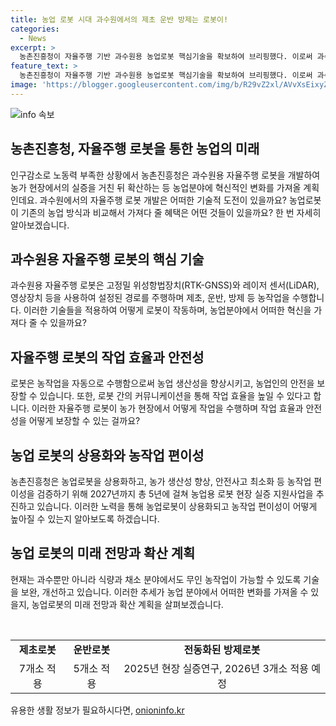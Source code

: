 ```yaml
---
title: 농업 로봇 시대 과수원에서의 제초 운반 방제는 로봇이!
categories:
  - News
excerpt: >
  농촌진흥청이 자율주행 기반 과수원용 농업로봇 핵심기술을 확보하여 브리핑했다. 이로써 과수원에서 로봇이 제초, 운반, 방제 등 농작업을 수행하게 됐으며, 고령화와 인구감소로 농촌 인력 부족 문제를 해결하고 농가 생산성을 향상시킬 수 있다. 농진청은 2027년까지 농업용 로봇 현장 실증 지원사업을 추진하고 있으며, 2025년부터는 신기술 시범 보급 사업을 추진할 예정이다. 또한, 농업 로봇의 핵심기술을 선점하기 위해 관련 산업재산권을 이미 확보해 뒀으며, 더 나아가 농업 로봇이 다른 분야에서도 활용될 수 있도록 기관 간 협력도 추진할 계획이다.
feature_text: >
  농촌진흥청이 자율주행 기반 과수원용 농업로봇 핵심기술을 확보하여 브리핑했다. 이로써 과수원에서 로봇이 제초, 운반, 방제 등 농작업을 수행하게 됐으며, 고령화와 인구감소로 농촌 인력 부족 문제를 해결하고 농가 생산성을 향상시킬 수 있다. 농진청은 2027년까지 농업용 로봇 현장 실증 지원사업을 추진하고 있으며, 2025년부터는 신기술 시범 보급 사업을 추진할 예정이다. 또한, 농업 로봇의 핵심기술을 선점하기 위해 관련 산업재산권을 이미 확보해 뒀으며, 더 나아가 농업 로봇이 다른 분야에서도 활용될 수 있도록 기관 간 협력도 추진할 계획이다.
image: 'https://blogger.googleusercontent.com/img/b/R29vZ2xl/AVvXsEixyZcFfHzMRdzZMjFBmAUKJYCLCGyLL1o632UiGVXcaFdKo_bkvkuCioo0uUKlGfBVcT3P84aROyZIXSBEx3Aw5nCQ3pTgDom1WDC4m8eifvWiAmWEEVb4x6G_l8C0QH225ldMjyaFvpxGEBGNO37VmDTDMHGhJPq73UglMfDca1-0aw/s1600/blogspot.png'
---
```


<p><img src="https://blogger.googleusercontent.com/img/b/R29vZ2xl/AVvXsEixyZcFfHzMRdzZMjFBmAUKJYCLCGyLL1o632UiGVXcaFdKo_bkvkuCioo0uUKlGfBVcT3P84aROyZIXSBEx3Aw5nCQ3pTgDom1WDC4m8eifvWiAmWEEVb4x6G_l8C0QH225ldMjyaFvpxGEBGNO37VmDTDMHGhJPq73UglMfDca1-0aw/s1600/blogspot.png" alt="info 속보" /></p>

<h2 data-ke-size="size26">농촌진흥청, 자율주행 로봇을 통한 농업의 미래</h2>

<p data-ke-size="size16">인구감소로 노동력 부족한 상황에서 농촌진흥청은 과수원용 자율주행 로봇을 개발하여 농가 현장에서의 실증을 거친 뒤 확산하는 등 농업분야에 혁신적인 변화를 가져올 계획인데요. 과수원에서의 자율주행 로봇 개발은 어떠한 기술적 도전이 있을까요? 농업로봇이 기존의 농업 방식과 비교해서 가져다 줄 혜택은 어떤 것들이 있을까요? 한 번 자세히 알아보겠습니다.</p>

<h2 data-ke-size="size24">과수원용 자율주행 로봇의 핵심 기술</h2>

<p data-ke-size="size16">과수원용 자율주행 로봇은 고정밀 위성항법장치(RTK-GNSS)와 레이저 센서(LiDAR), 영상장치 등을 사용하여 설정된 경로를 주행하며 제초, 운반, 방제 등 농작업을 수행합니다. 이러한 기술들을 적용하여 어떻게 로봇이 작동하며, 농업분야에서 어떠한 혁신을 가져다 줄 수 있을까요?</p>

<h2 data-ke-size="size24">자율주행 로봇의 작업 효율과 안전성</h2>

<p data-ke-size="size16">로봇은 농작업을 자동으로 수행함으로써 농업 생산성을 향상시키고, 농업인의 안전을 보장할 수 있습니다. 또한, 로봇 간의 커뮤니케이션을 통해 작업 효율을 높일 수 있다고 합니다. 이러한 자율주행 로봇이 농가 현장에서 어떻게 작업을 수행하며 작업 효율과 안전성을 어떻게 보장할 수 있는 걸까요?</p>

<h2 data-ke-size="size24">농업 로봇의 상용화와 농작업 편이성</h2>

<p data-ke-size="size16">농촌진흥청은 농업로봇을 상용화하고, 농가 생산성 향상, 안전사고 최소화 등 농작업 편이성을 검증하기 위해 2027년까지 총 5년에 걸쳐 농업용 로봇 현장 실증 지원사업을 추진하고 있습니다. 이러한 노력을 통해 농업로봇이 상용화되고 농작업 편이성이 어떻게 높아질 수 있는지 알아보도록 하겠습니다.</p>

<h2 data-ke-size="size24">농업 로봇의 미래 전망과 확산 계획</h2>

<p data-ke-size="size16">현재는 과수뿐만 아니라 식량과 채소 분야에서도 무인 농작업이 가능할 수 있도록 기술을 보완, 개선하고 있습니다. 이러한 추세가 농업 분야에서 어떠한 변화를 가져올 수 있을지, 농업로봇의 미래 전망과 확산 계획을 살펴보겠습니다.</p>

<p data-ke-size="size16">&nbsp;</p>

<table>
    <tbody>
        <tr>
            <td style="text-align: center; height: 17px;"><b>제초로봇</b></td>
            <td style="text-align: center; height: 17px;"><b>운반로봇</b></td>
            <td style="text-align: center; height: 17px;"><b>전동화된 방제로봇</b></td>
        </tr>
        <tr>
            <td style="text-align: center; height: 17px;">7개소 적용</td>
            <td style="text-align: center; height: 17px;">5개소 적용</td>
            <td style="text-align: center; height: 17px;">2025년 현장 실증연구, 2026년 3개소 적용 예정</td>
        </tr>
    </tbody>
</table>
유용한 생활 정보가 필요하시다면, <a href="https://onioninfo.kr" rel="dofollow">onioninfo.kr</a>


